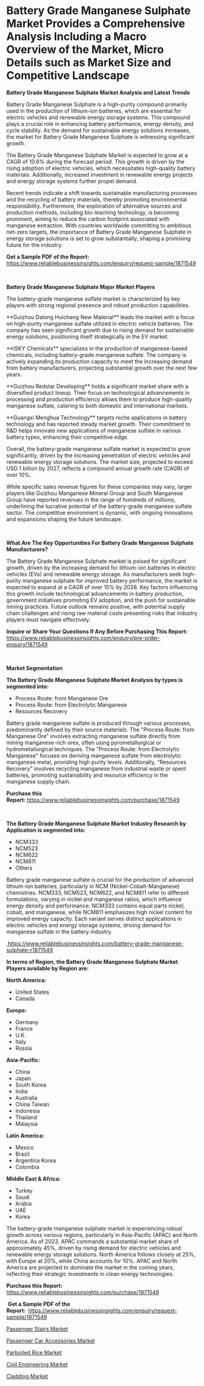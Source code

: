 <p><h1>Battery Grade Manganese Sulphate Market Provides a Comprehensive Analysis Including a Macro Overview of the Market, Micro Details such as Market Size and Competitive Landscape</h1></p><p><strong>Battery Grade Manganese Sulphate Market Analysis and Latest Trends</strong></p>
<p><p>Battery Grade Manganese Sulphate is a high-purity compound primarily used in the production of lithium-ion batteries, which are essential for electric vehicles and renewable energy storage systems. This compound plays a crucial role in enhancing battery performance, energy density, and cycle stability. As the demand for sustainable energy solutions increases, the market for Battery Grade Manganese Sulphate is witnessing significant growth.</p><p>The Battery Grade Manganese Sulphate Market is expected to grow at a CAGR of 10.6% during the forecast period. This growth is driven by the rising adoption of electric vehicles, which necessitates high-quality battery materials. Additionally, increased investment in renewable energy projects and energy storage systems further propel demand.</p><p>Recent trends indicate a shift towards sustainable manufacturing processes and the recycling of battery materials, thereby promoting environmental responsibility. Furthermore, the exploration of alternative sources and production methods, including bio-leaching technology, is becoming prominent, aiming to reduce the carbon footprint associated with manganese extraction. With countries worldwide committing to ambitious net-zero targets, the importance of Battery Grade Manganese Sulphate in energy storage solutions is set to grow substantially, shaping a promising future for the industry.</p></p>
<p><strong>Get a Sample PDF of the Report:&nbsp;</strong> <a href="https://www.reliablebusinessinsights.com/enquiry/request-sample/1871549?utm_campaign=1787&utm_medium=2&utm_source=Github&utm_content=ia&utm_term=22102024&utm_id=battery-grade-manganese-sulphate">https://www.reliablebusinessinsights.com/enquiry/request-sample/1871549</a></p>
<p>&nbsp;</p>
<p><strong>Battery Grade Manganese Sulphate Major Market Players</strong></p>
<p><p>The battery-grade manganese sulfate market is characterized by key players with strong regional presence and robust production capabilities. </p><p>**Guizhou Dalong Huicheng New Material** leads the market with a focus on high-purity manganese sulfate utilized in electric vehicle batteries. The company has seen significant growth due to rising demand for sustainable energy solutions, positioning itself strategically in the EV market.</p><p>**ISKY Chemicals** specializes in the production of manganese-based chemicals, including battery-grade manganese sulfate. The company is actively expanding its production capacity to meet the increasing demand from battery manufacturers, projecting substantial growth over the next few years.</p><p>**Guizhou Redstar Developing** holds a significant market share with a diversified product lineup. Their focus on technological advancements in processing and production efficiency allows them to produce high-quality manganese sulfate, catering to both domestic and international markets. </p><p>**Guangxi Menghua Technology** targets niche applications in battery technology and has reported steady market growth. Their commitment to R&D helps innovate new applications of manganese sulfate in various battery types, enhancing their competitive edge.</p><p>Overall, the battery-grade manganese sulfate market is expected to grow significantly, driven by the increasing penetration of electric vehicles and renewable energy storage solutions. The market size, projected to exceed USD 1 billion by 2027, reflects a compound annual growth rate (CAGR) of over 10%.</p><p>While specific sales revenue figures for these companies may vary, larger players like Guizhou Manganese Mineral Group and South Manganese Group have reported revenues in the range of hundreds of millions, underlining the lucrative potential of the battery-grade manganese sulfate sector. The competitive environment is dynamic, with ongoing innovations and expansions shaping the future landscape.</p></p>
<p>&nbsp;</p>
<p><strong>What Are The Key Opportunities For Battery Grade Manganese Sulphate Manufacturers?</strong></p>
<p><p>The Battery Grade Manganese Sulphate market is poised for significant growth, driven by the increasing demand for lithium-ion batteries in electric vehicles (EVs) and renewable energy storage. As manufacturers seek high-purity manganese sulphate for improved battery performance, the market is expected to expand at a CAGR of over 15% by 2028. Key factors influencing this growth include technological advancements in battery production, government initiatives promoting EV adoption, and the push for sustainable mining practices. Future outlook remains positive, with potential supply chain challenges and rising raw material costs presenting risks that industry players must navigate effectively.</p></p>
<p><strong>Inquire or Share Your Questions If Any Before Purchasing This Report:</strong> <a href="https://www.reliablebusinessinsights.com/enquiry/pre-order-enquiry/1871549?utm_campaign=1787&utm_medium=2&utm_source=Github&utm_content=ia&utm_term=22102024&utm_id=battery-grade-manganese-sulphate">https://www.reliablebusinessinsights.com/enquiry/pre-order-enquiry/1871549</a></p>
<p>&nbsp;</p>
<p><strong>Market Segmentation</strong></p>
<p><strong>The Battery Grade Manganese Sulphate Market Analysis by types is segmented into:</strong></p>
<p><ul><li>Process Route: from Manganese Ore</li><li>Process Route: from Electrolytic Manganese</li><li>Resources Recovery</li></ul></p>
<p><p>Battery grade manganese sulfate is produced through various processes, predominantly defined by their source materials. The "Process Route: from Manganese Ore" involves extracting manganese sulfate directly from mining manganese-rich ores, often using pyrometallurgical or hydrometallurgical techniques. The "Process Route: from Electrolytic Manganese" focuses on deriving manganese sulfate from electrolytic manganese metal, providing high purity levels. Additionally, "Resources Recovery" involves recycling manganese from industrial waste or spent batteries, promoting sustainability and resource efficiency in the manganese supply chain.</p></p>
<p><strong>Purchase this Report:&nbsp;</strong><a href="https://www.reliablebusinessinsights.com/purchase/1871549?utm_campaign=1787&utm_medium=2&utm_source=Github&utm_content=ia&utm_term=22102024&utm_id=battery-grade-manganese-sulphate">https://www.reliablebusinessinsights.com/purchase/1871549</a></p>
<p>&nbsp;</p>
<p><strong>The Battery Grade Manganese Sulphate Market Industry Research by Application is segmented into:</strong></p>
<p><ul><li>NCM333</li><li>NCM523</li><li>NCM622</li><li>NCM811</li><li>Others</li></ul></p>
<p><p>Battery grade manganese sulfate is crucial for the production of advanced lithium-ion batteries, particularly in NCM (Nickel-Cobalt-Manganese) chemistries. NCM333, NCM523, NCM622, and NCM811 refer to different formulations, varying in nickel and manganese ratios, which influence energy density and performance. NCM333 contains equal parts nickel, cobalt, and manganese, while NCM811 emphasizes high nickel content for improved energy capacity. Each variant serves distinct applications in electric vehicles and energy storage systems, driving demand for manganese sulfate in the battery industry.</p></p>
<p><a href="https://www.reliablebusinessinsights.com/battery-grade-manganese-sulphate-r1871549?utm_campaign=1787&utm_medium=2&utm_source=Github&utm_content=ia&utm_term=22102024&utm_id=battery-grade-manganese-sulphate">&nbsp;https://www.reliablebusinessinsights.com/battery-grade-manganese-sulphate-r1871549</a></p>
<p><strong>In terms of Region, the Battery Grade Manganese Sulphate Market Players available by Region are:</strong></p>
<p>
    <p> <strong> North America: </strong>
        <ul>
            <li>United States</li>
            <li>Canada</li>
        </ul>
        </p> 
    <p> <strong> Europe: </strong>
        <ul>
            <li>Germany</li>
            <li>France</li>
            <li>U.K.</li>
            <li>Italy</li>
            <li>Russia</li>
        </ul>
        </p> 
    <p> <strong> Asia-Pacific: </strong>
        <ul>
            <li>China</li>
            <li>Japan</li>
            <li>South Korea</li>
            <li>India</li>
            <li>Australia</li>
            <li>China Taiwan</li>
            <li>Indonesia</li>
            <li>Thailand</li>
            <li>Malaysia</li>
        </ul>
        </p> 
    <p> <strong> Latin America: </strong>
        <ul>
            <li>Mexico</li>
            <li>Brazil</li>
            <li>Argentina Korea</li>
            <li>Colombia</li>
        </ul>
        </p> 
    <p> <strong> Middle East & Africa: </strong>
        <ul>
            <li>Turkey</li>
            <li>Saudi</li>
            <li>Arabia</li>
            <li>UAE</li>
            <li>Korea</li>
        </ul>
    </p>
    </p>
<p><p>The battery-grade manganese sulphate market is experiencing robust growth across various regions, particularly in Asia-Pacific (APAC) and North America. As of 2023, APAC commands a substantial market share of approximately 45%, driven by rising demand for electric vehicles and renewable energy storage solutions. North America follows closely at 25%, with Europe at 20%, while China accounts for 10%. APAC and North America are projected to dominate the market in the coming years, reflecting their strategic investments in clean energy technologies.</p></p>
<p><strong>Purchase this Report: </strong><a href="https://www.reliablebusinessinsights.com/purchase/1871549?utm_campaign=1787&utm_medium=2&utm_source=Github&utm_content=ia&utm_term=22102024&utm_id=battery-grade-manganese-sulphate">https://www.reliablebusinessinsights.com/purchase/1871549</a></p>
<p>&nbsp;<strong>Get a Sample PDF of the Report:&nbsp;&nbsp;</strong><a href="https://www.reliablebusinessinsights.com/enquiry/request-sample/1871549?utm_campaign=1787&utm_medium=2&utm_source=Github&utm_content=ia&utm_term=22102024&utm_id=battery-grade-manganese-sulphate">https://www.reliablebusinessinsights.com/enquiry/request-sample/1871549</a></p>
<p><strong></strong></p>
<p><p><a href="https://www.linkedin.com/pulse/passenger-stairs-market-transformation-comparative-analysis-onyac?utm_campaign=1787&utm_medium=2&utm_source=Github&utm_content=ia&utm_term=22102024&utm_id=battery-grade-manganese-sulphate">Passenger Stairs Market</a></p><p><a href="https://www.linkedin.com/pulse/passenger-car-accessories-market-share-size-trends-industry-qt5lc?utm_campaign=1787&utm_medium=2&utm_source=Github&utm_content=ia&utm_term=22102024&utm_id=battery-grade-manganese-sulphate">Passenger Car Accessories Market</a></p><p><a href="https://www.linkedin.com/pulse/parboiled-rice-market-segmentation-in-depth-analysis-frozen-gkdfc?utm_campaign=1787&utm_medium=2&utm_source=Github&utm_content=ia&utm_term=22102024&utm_id=battery-grade-manganese-sulphate">Parboiled Rice Market</a></p><p><a href="https://www.linkedin.com/pulse/civil-engineering-market2024-2031-industry-insights-investment-bd28f?utm_campaign=1787&utm_medium=2&utm_source=Github&utm_content=ia&utm_term=22102024&utm_id=battery-grade-manganese-sulphate">Civil Engineering Market</a></p><p><a href="https://www.linkedin.com/pulse/cladding-market-consolidation-impact-structure-2024-2031-entrepulse-vsxwf?utm_campaign=1787&utm_medium=2&utm_source=Github&utm_content=ia&utm_term=22102024&utm_id=battery-grade-manganese-sulphate">Cladding Market</a></p></p>